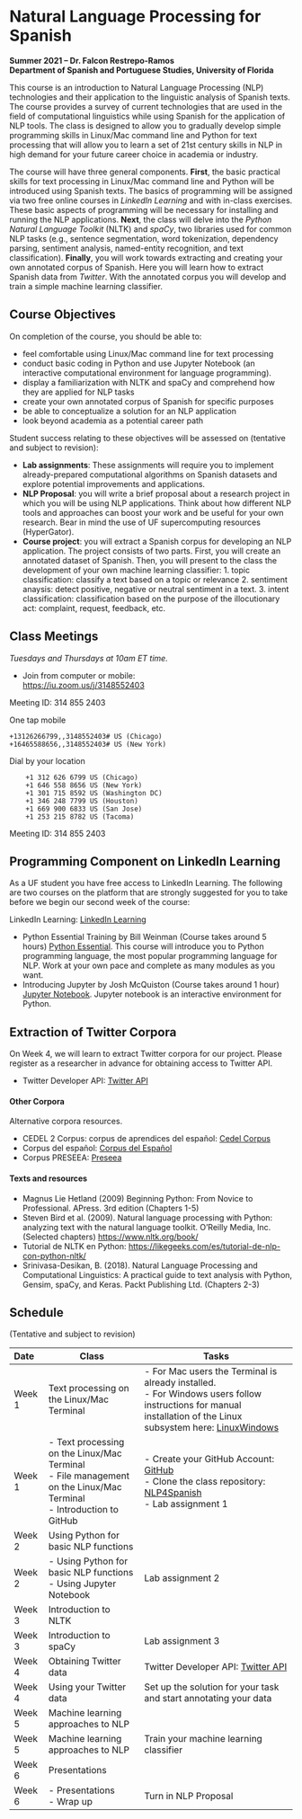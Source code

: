 # Natural Language Processing for Spanish
**Summer 2021 – Dr. Falcon Restrepo-Ramos  <br />
Department of Spanish and Portuguese Studies, University of Florida**

This course is an introduction to Natural Language Processing (NLP) technologies and their application to the linguistic analysis of Spanish texts. The course provides a survey of current technologies that are used in the field of computational linguistics while using Spanish for the application of NLP tools. The class is designed to allow you to gradually develop simple programming skills in Linux/Mac command line and Python for text processing that will allow you to learn a set of 21st century skills in NLP in high demand for your future career choice in academia or industry.

The course will have three general components. **First**, the basic practical skills for text processing in Linux/Mac command line and Python will be introduced using Spanish texts. The basics of programming will be assigned via two free online courses in *LinkedIn Learning* and with in-class exercises. These basic aspects of programming will be necessary for installing and running the NLP applications.
**Next**, the class will delve into the *Python Natural Language Toolkit* (NLTK) and *spaCy*, two libraries used for common NLP tasks (e.g., sentence segmentation, word tokenization, dependency parsing, sentiment analysis, named-entity recognition, and text classification). **Finally**, you will work towards extracting and creating your own annotated corpus of Spanish. Here you will learn how to extract Spanish data from *Twitter*. With the annotated corpus you will develop and train a simple machine learning classifier.  

## Course Objectives
On completion of the course, you should be able to:
-	feel comfortable using Linux/Mac command line for text processing
-	conduct basic coding in Python and use Jupyter Notebook (an interactive computational environment for language programming).
-	display a familiarization with NLTK and spaCy and comprehend how they are applied for NLP tasks
-	create your own annotated corpus of Spanish for specific purposes
-	be able to conceptualize a solution for an NLP application
-	look beyond academia as a potential career path

Student success relating to these objectives will be assessed on (tentative and subject to revision):
-	**Lab assignments**: These assignments will require you to implement already-prepared computational algorithms on Spanish datasets and explore potential improvements and applications.  
-	**NLP Proposal**: you will write a brief proposal about a research project in which you will be using NLP applications. Think about how different NLP tools and approaches can boost your work and be useful for your own research. Bear in mind the use of UF supercomputing resources (HyperGator).
-	 **Course project**: you will extract a Spanish corpus for developing an NLP application. The project consists of two parts. First, you will create an annotated dataset of Spanish. Then, you will present to the class the development of your own machine learning classifier:
    1. topic classification: classify a text based on a topic or relevance
    2. sentiment anaysis: detect positive, negative or neutral sentiment in a text.
    3. intent classification: classification based on the purpose of the illocutionary act: complaint, request, feedback, etc.

## Class Meetings
*Tuesdays and Thursdays at 10am ET time.*
- Join from computer or mobile:  
https://iu.zoom.us/j/3148552403

Meeting ID: 314 855 2403

One tap mobile

    +13126266799,,3148552403# US (Chicago)
    +16465588656,,3148552403# US (New York)

Dial by your location

        +1 312 626 6799 US (Chicago)
        +1 646 558 8656 US (New York)
        +1 301 715 8592 US (Washington DC)
        +1 346 248 7799 US (Houston)
        +1 669 900 6833 US (San Jose)
        +1 253 215 8782 US (Tacoma)

Meeting ID: 314 855 2403

## Programming Component on LinkedIn Learning
As a UF student you have free access to LinkedIn Learning. The following are two courses on the platform that are strongly suggested for you to take before we begin our second week of the course:

LinkedIn Learning: [LinkedIn Learning](https://elearning.ufl.edu/supported-services/linkedin-learning/)
- Python Essential Training by Bill Weinman (Course takes around 5 hours) [Python Essential](https://www.linkedin.com/learning/python-essential-training-2). This course will introduce you to Python programming language, the most popular programming language for NLP. Work at your own pace and complete as many modules as you want.
- Introducing Jupyter by Josh McQuiston (Course takes around 1 hour) [Jupyter Notebook](https://www.linkedin.com/learning/introducing-jupyter/). Jupyter notebook is an interactive environment for Python.  

## Extraction of Twitter Corpora
On Week 4, we will learn to extract Twitter corpora for our project. Please register as a researcher in advance for obtaining access to Twitter API.
- Twitter Developer API: [Twitter API](https://developer.twitter.com/en/docs/twitter-api/getting-started/getting-access-to-the-twitter-api)

#### Other Corpora
Alternative corpora resources.
-	CEDEL 2 Corpus: corpus de aprendices del español: [Cedel Corpus](http://cedel2.learnercorpora.com/)
- Corpus del español: [Corpus del Español](https://www.corpusdelespanol.org/x.asp)
- Corpus PRESEEA: [Preseea](https://preseea.linguas.net/Corpus.aspx)

#### Texts and resources
-	Magnus Lie Hetland (2009) Beginning Python: From Novice to Professional. APress. 3rd edition (Chapters 1-5)
-	Steven Bird et al. (2009). Natural language processing with Python: analyzing text with the natural language toolkit. O’Reilly Media, Inc. (Selected chapters) https://www.nltk.org/book/
-	Tutorial de NLTK en Python: https://likegeeks.com/es/tutorial-de-nlp-con-python-nltk/
-	Srinivasa-Desikan, B. (2018). Natural Language Processing and Computational Linguistics: A practical guide to text analysis with Python, Gensim, spaCy, and Keras. Packt Publishing Ltd. (Chapters 2-3)

## Schedule
(Tentative and subject to revision)

| Date  | Class       | Tasks       |
| :---  | ----------- | ----------- |
| Week 1 | Text processing on the Linux/Mac Terminal| - For Mac users the Terminal is already installed. <br /> - For Windows users follow instructions for manual installation of the Linux subsystem here: [LinuxWindows](https://docs.microsoft.com/en-us/windows/wsl/install-win10)|
| Week 1 | - Text processing on the Linux/Mac Terminal <br /> - File management on the Linux/Mac Terminal <br /> - Introduction to GitHub | - Create your GitHub Account: [GitHub](https://github.com/) <br /> - Clone the class repository: [NLP4Spanish](https://github.com/falconrr/NLP4SPanish) <br /> - Lab assignment 1|
|Week 2| Using Python for basic NLP functions| |
|Week 2| - Using Python for basic NLP functions <br /> - Using Jupyter Notebook| Lab assignment 2|
|Week 3| Introduction to NLTK| |
|Week 3| Introduction to spaCy| Lab assignment 3|
|Week 4| Obtaining Twitter data| Twitter Developer API: [Twitter API](https://developer.twitter.com/en/docs/twitter-api/getting-started/getting-access-to-the-twitter-api)|
|Week 4| Using your Twitter data | Set up the solution for your task and start annotating your data|
|Week 5| Machine learning approaches to NLP| |
|Week 5| Machine learning approaches to NLP | Train your machine learning classifier|
|Week 6| Presentations|  |
|Week 6| - Presentations <br /> - Wrap up | Turn in NLP Proposal |

